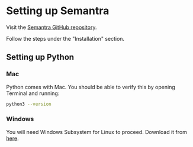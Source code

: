 # Setting up Semantra

Visit the [Semantra GitHub repository](http://github.com/freedmand/semantra).

Follow the steps under the "Installation" section.

## Setting up Python

### Mac

Python comes with Mac. You should be able to verify this by opening Terminal and running:

```sh
python3 --version
```

### Windows

You will need Windows Subsystem for Linux to proceed. Download it from [here](https://learn.microsoft.com/en-us/windows/wsl/about).
